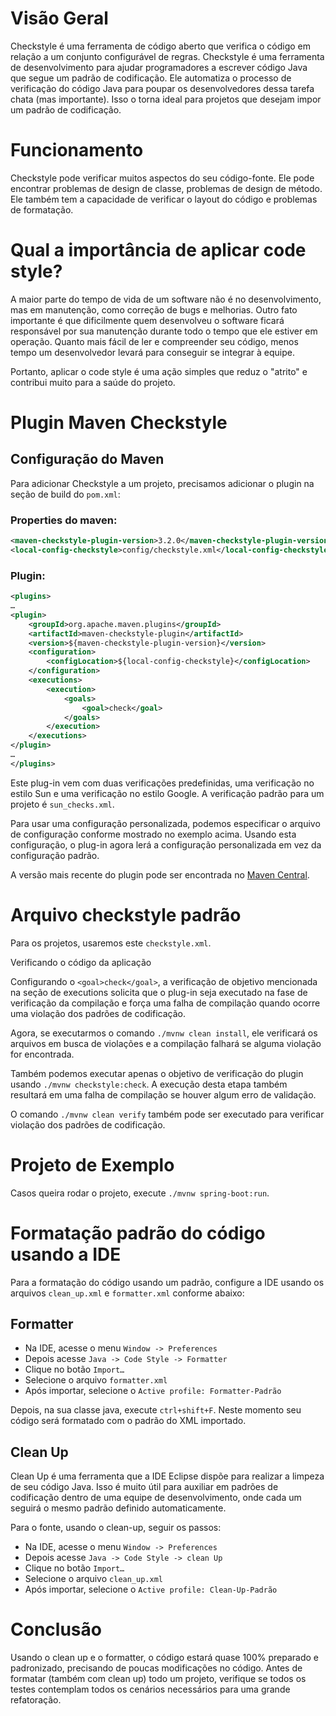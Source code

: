 # Visão Geral

Checkstyle é uma ferramenta de código aberto que verifica o código em relação a um conjunto configurável de regras. Checkstyle é uma ferramenta de desenvolvimento para ajudar programadores a escrever código Java que segue um padrão de codificação. Ele automatiza o processo de verificação do código Java para poupar os desenvolvedores dessa tarefa chata (mas importante). Isso o torna ideal para projetos que desejam impor um padrão de codificação.

# Funcionamento

Checkstyle pode verificar muitos aspectos do seu código-fonte. Ele pode encontrar problemas de design de classe, problemas de design de método. Ele também tem a capacidade de verificar o layout do código e problemas de formatação.

# Qual a importância de aplicar code style?

A maior parte do tempo de vida de um software não é no desenvolvimento, mas em manutenção, como correção de bugs e melhorias. Outro fato importante é que dificilmente quem desenvolveu o software ficará responsável por sua manutenção durante todo o tempo que ele estiver em operação. Quanto mais fácil de ler e compreender seu código, menos tempo um desenvolvedor levará para conseguir se integrar à equipe.

Portanto, aplicar o code style é uma ação simples que reduz o "atrito" e contribui muito para a saúde do projeto.

# Plugin Maven Checkstyle

## Configuração do Maven

Para adicionar Checkstyle a um projeto, precisamos adicionar o plugin na seção de build do `pom.xml`:

### Properties do maven:

```xml
<maven-checkstyle-plugin-version>3.2.0</maven-checkstyle-plugin-version>
<local-config-checkstyle>config/checkstyle.xml</local-config-checkstyle>
```

### Plugin:

```xml
<plugins>
…
<plugin>
    <groupId>org.apache.maven.plugins</groupId>
    <artifactId>maven-checkstyle-plugin</artifactId>
    <version>${maven-checkstyle-plugin-version}</version>
    <configuration>
        <configLocation>${local-config-checkstyle}</configLocation>
    </configuration>
    <executions>
        <execution>
            <goals>
                <goal>check</goal>
            </goals>
        </execution>
    </executions>
</plugin>
…
</plugins>
```

Este plug-in vem com duas verificações predefinidas, uma verificação no estilo Sun e uma verificação no estilo Google. A verificação padrão para um projeto é `sun_checks.xml`.

Para usar uma configuração personalizada, podemos especificar o arquivo de configuração conforme mostrado no exemplo acima. Usando esta configuração, o plug-in agora lerá a configuração personalizada em vez da configuração padrão.

A versão mais recente do plugin pode ser encontrada no [Maven Central](https://mvnrepository.com/artifact/org.apache.maven.plugins/maven-site-plugin/3.12.1).

# Arquivo checkstyle padrão

Para os projetos, usaremos este `checkstyle.xml`.

Verificando o código da aplicação

Configurando o `<goal>check</goal>`, a verificação de objetivo mencionada na seção de executions solicita que o plug-in seja executado na fase de verificação da compilação e força uma falha de compilação quando ocorre uma violação dos padrões de codificação.

Agora, se executarmos o comando `./mvnw clean install`, ele verificará os arquivos em busca de violações e a compilação falhará se alguma violação for encontrada.

Também podemos executar apenas o objetivo de verificação do plugin usando `./mvnw checkstyle:check`. A execução desta etapa também resultará em uma falha de compilação se houver algum erro de validação.

O comando `./mvnw clean verify` também pode ser executado para verificar violação dos padrões de codificação.

# Projeto de Exemplo

Casos queira rodar o projeto, execute `./mvnw spring-boot:run`.

# Formatação padrão do código usando a IDE

Para a formatação do código usando um padrão, configure a IDE usando os arquivos `clean_up.xml` e `formatter.xml` conforme abaixo:

## Formatter

- Na IDE, acesse o menu `Window -> Preferences`
- Depois acesse `Java -> Code Style -> Formatter`
- Clique no botão `Import…`
- Selecione o arquivo `formatter.xml`
- Após importar, selecione o `Active profile: Formatter-Padrão`

Depois, na sua classe java, execute `ctrl+shift+F`. Neste momento seu código será formatado com o padrão do XML importado.

## Clean Up

Clean Up é uma ferramenta que a IDE Eclipse dispõe para realizar a limpeza de seu código Java. Isso é muito útil para auxiliar em padrões de codificação dentro de uma equipe de desenvolvimento, onde cada um seguirá o mesmo padrão definido automaticamente.

Para o fonte, usando o clean-up, seguir os passos:

- Na IDE, acesse o menu `Window -> Preferences`
- Depois acesse `Java -> Code Style -> clean Up`
- Clique no botão `Import…`
- Selecione o arquivo `clean_up.xml`
- Após importar, selecione o `Active profile: Clean-Up-Padrão`

# Conclusão

Usando o clean up e o formatter, o código estará quase 100% preparado e padronizado, precisando de poucas modificações no código. Antes de formatar (também com clean up) todo um projeto, verifique se todos os testes contemplam todos os cenários necessários para uma grande refatoração.




